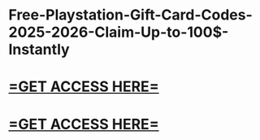 # Free-Playstation-Gift-Card-Codes-2025-2026-Claim-Up-to-100$-Instantly

# **[=GET ACCESS HERE=](https://tinyurl.com/5zdw4wbp)**

# **[=GET ACCESS HERE=](https://tinyurl.com/5zdw4wbp)**
